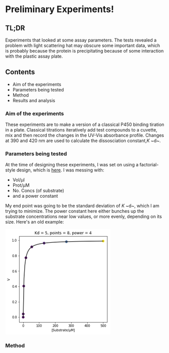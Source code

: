 # Preliminary Experiments!
## TL;DR
Experiments that looked at some assay parameters. The tests revealed a problem with light scattering hat may obscure some important data, which is probably because the protein is precipitating because of some interaction with the plastic assay plate.

## Contents
* Aim of the experiments
* Parameters being tested
* Method
* Results and analysis


### Aim of the experiments
These experiments are to make a version of a classical P450 binding tiration in a plate. Classical titrations iteratively add test compounds to a cuvette, mix and then record the changes in the UV-Vis absorbance profile. Changes at 390 and 420 nm are used to calculate the dissosciation constant,*K* ~d~.

### Parameters being tested
At the time of designing these experiments, I was set on using a factorial-style design, which is [here](2018_Data/20180924-FullFatDesign.csv). I was messing with:
* Vol/µl
* Prot/µM 
* No. Concs (of substrate)
* and a power constant

My end point was going to be the standard deviation of *K* ~d~, which I am trying to minimize. The power constant here either bunches up the substrate concentrations near low values, or more evenly, depending on its size. Here's an old example:

![distributions](2018_PlateAssayDistribution.png)

### Method
